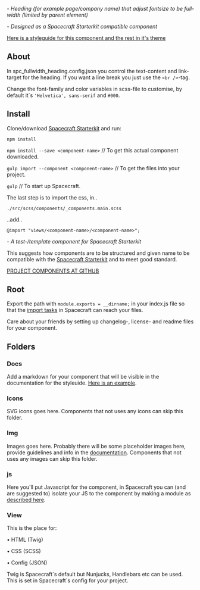 
*- Heading (for example page/company name) that adjust fontsize to be full-width (limited by parent element)*

*- Designed as a Spacecraft Starterkit compatible component*

[Here is a styleguide for this component and the rest in it's theme](https://spc-component-library.herokuapp.com/)

## About
In spc_fullwidth_heading.config.json you control the text-content and link-target for the heading. If you want a line break you just use the `<br />`-tag. 

Change the font-family and color variables in scss-file to customise, by default it´s `'Helvetica', sans-serif` and `#000`.

## Install
Clone/download [Spacecraft Starterkit](https://github.com/pedric/spacecraft-starterkit) and run:

`npm install`

`npm install --save <component-name>`
// To get this actual component downloaded.

`gulp import --component <component-name>`
// To get the files into your project.

`gulp`
// To start up Spacecraft.

The last step is to import the css, in..

`./src/scss/components/_components.main.scss`

..add..

`@import "views/<component-name>/<component-name>";`

*- A test-/template component for Spacecraft Starterkit*

This suggests how components are to be structured and given name to be compatible with the [Spacecraft Starterkit](https://github.com/pedric/spacecraft-starterkit) and to meet good standard.

[PROJECT COMPONENTS AT GITHUB](https://github.com/pedric/project-components)

## Root
Export the path with `module.exports = __dirname;` in your index.js file so that the [import tasks](https://github.com/pedric/spacecraft-starterkit#import-components) in Spacecraft can reach your files.

Care about your friends by setting up changelog-, license- and readme files for your component.

## Folders

### Docs
Add a markdown for your component that will be visible in the documentation for the styleuide. [Here is an example](https://spc-component-library.herokuapp.com/docs/spc_testfile.html).

### Icons
SVG icons goes here. Components that not uses any icons can skip this folder.

### Img
Images goes here. Probably there will be some placeholder images here, provide guidelines and info in the [documentation](#docs). Components that not uses any images can skip this folder.

### js
Here you'll put Javascript for the component, in Spacecraft you can (and are suggested to) isolate your JS to the component by making a module as [described here](https://github.com/pedric/spacecraft-starterkit#javascript).

### View
This is the place for:

• HTML (Twig)

• CSS (SCSS)

• Config (JSON)

Twig is Spacecraft´s default but Nunjucks, Handlebars etc can be used. This is set in Spacecraft´s config for your project.